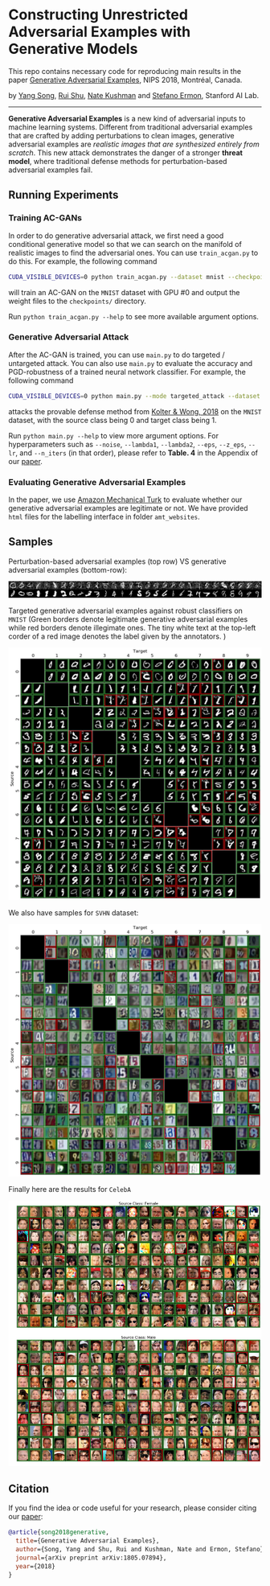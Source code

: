 # Constructing Unrestricted Adversarial Examples with Generative Models

This repo contains necessary code for reproducing main results in the paper [Generative Adversarial Examples](https://arxiv.org/abs/1805.07894), NIPS 2018, Montréal, Canada. 

by [Yang Song](https://yang-song.github.io/), [Rui Shu](https://ruishu.io//), [Nate Kushman](http://www.kushman.org/) and [Stefano Ermon](https://cs.stanford.edu/~ermon/), Stanford AI Lab.

---

**Generative Adversarial Examples** is a new kind of adversarial inputs to machine learning systems. Different from traditional adversarial examples that are crafted by adding perturbations to clean images, generative adversarial examples are _realistic images that are synthesized entirely from scratch_. This new attack  demonstrates the danger of a stronger **threat model**, where traditional defense methods for perturbation-based adversarial examples fail.

## Running Experiments

### Training AC-GANs

In order to do generative adversarial attack, we first need a good conditional generative model so that we can search on the manifold of realistic images to find the adversarial ones. You can use `train_acgan.py` to do this. For example, the following command

```bash
CUDA_VISIBLE_DEVICES=0 python train_acgan.py --dataset mnist --checkpoint_dir checkpoints/
```

will train an AC-GAN on the `MNIST` dataset with GPU #0 and output the weight files to the `checkpoints/` directory. 

Run `python train_acgan.py --help` to see more available argument options.

### Generative Adversarial Attack

After the AC-GAN is trained, you can use `main.py` to do targeted / untargeted attack. You can also use `main.py` to evaluate the accuracy and PGD-robustness of a trained neural network classifier. For example, the following command

```bash
CUDA_VISIBLE_DEVICES=0 python main.py --mode targeted_attack --dataset mnist --classifier zico --source 0 --target 1
```

attacks the provable defense method from [Kolter & Wong, 2018](https://arxiv.org/pdf/1711.00851.pdf) on the `MNIST` dataset, with the source class being 0 and target class being 1. 

Run `python main.py --help` to view more argument options. For hyperparameters such as `--noise`, `--lambda1`, `--lambda2`, `--eps`,  `--z_eps`, `--lr`, and `--n_iters` (in that order), please refer to **Table. 4** in the Appendix of our [paper](https://arxiv.org/pdf/1805.07894.pdf). 

### Evaluating Generative Adversarial Examples

In the paper, we use [Amazon Mechanical Turk](https://www.mturk.com/) to evaluate whether our generative adversarial examples are legitimate or not. We have provided `html` files for the labelling interface in folder `amt_websites`.

## Samples

 Perturbation-based adversarial examples (top row) VS generative adversarial examples (bottom-row):

![compare](assets/imgs/compare_adv_imgs.png)

Targeted generative adversarial examples against robust classifiers on `MNIST` (Green borders denote legitimate generative adversarial examples while red borders denote illegimate ones. The tiny white text at the top-left corder of a red image denotes the label given by the annotators. )

![mnist](assets/imgs/mnist_madry_adv_targeted_large_plot.jpg)

We also have samples for `SVHN` dataset:

![svhn](assets/imgs/svhn_resnet_adv_targeted_large_plot.png)

Finally here are the results for `CelebA`

![celeba](assets/imgs/celebA_resnet_adv_targeted_large_plot.jpg)

## Citation

If you find the idea or code useful for your research, please consider citing our [paper](https://arxiv.org/abs/1805.07894):

```bib
@article{song2018generative,
  title={Generative Adversarial Examples},
  author={Song, Yang and Shu, Rui and Kushman, Nate and Ermon, Stefano},
  journal={arXiv preprint arXiv:1805.07894},
  year={2018}
}
```

